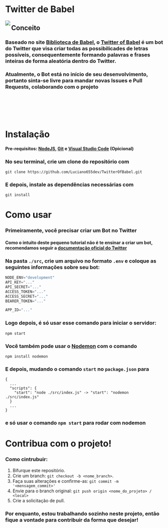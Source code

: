 # Twitter de Babel
<img align="left" src="https://user-images.githubusercontent.com/83819836/223575174-41d4acf4-9909-48df-882a-23bd830d4fde.png"></img>

## Conceito
### Baseado no site <a href="https://libraryofbabel.info">Biblioteca de Babel</a>, o <a href="https://twitter.com/BabelTw1tter">Twitter of Babel</a> é um bot do Twitter que visa criar todas as possibilicades de letras possíveis, consequentemente formando palavras e frases inteiras de forma aleatória dentro do Twitter.
### Atualmente, o Bot está no início de seu desenvolvimento, portanto sinta-se livre para mandar novas Issues e Pull Requests, colaborando com o projeto

</br>
</br>
</br>
</br>

# Instalação
#### Pre-requisitos: <a href="https://nodejs.org/en/">NodeJS</a>, <a href="https://git-scm.com">Git</a> e <a href="https://code.visualstudio.com">Visual Studio Code</a> (Opicional)
### No seu terminal, crie um clone do repositório com

```
git clone https://github.com/Luciano655dev/TwitterOfBabel.git
```

### E depois, instale as dependências necessárias com

```
git install
```

# Como usar
### Primeiramente, você precisar criar um **Bot no Twitter**
#### Como o intuito deste pequeno tutorial não é te ensinar a criar um bot, recomendamos seguir a <a href="https://developer.twitter.com/en/docs/platform-overview">documentação oficial do Twitter</a>
### Na pasta `./src`, crie um arquivo no formato `.env` e coloque as seguintes informações sobre seu bot:

```js
NODE_ENV="development"
API_KEY="..."
API_SECRET="..."
ACCESS_TOKEN="..."
ACCESS_SECRET="..."
BEARER_TOKEN="..."

APP_ID="..."
```

### Logo depois, é só usar esse comando para iniciar o servidor:
```
npm start
```

### Você também pode usar o <a href="https://www.npmjs.com/package/nodemon">Nodemon</a> com o comando
```
npm install nodemon
```
### E depois, mudando o comando `start` no `package.json` para
```
{
  ...
  "scripts": {
    "start": "node ./src/index.js" -> "start": "nodemon ./src/index.js"
  }
  ...
}
```
### e só usar o comando `npm start` para rodar com nodemon

# Contribua com o projeto!
### Como cintrubuir:
1. Bifurque este repositório.
2. Crie um branch: `git checkout -b <nome_branch>`.
3. Faça suas alterações e confirme-as: `git commit -m '<mensagem_commit>'`
4. Envie para o branch original: `git push origin <nome_do_projeto> / <local>`
5. Crie a solicitação de pull.

### Por enquanto, estou trabalhando sozinho neste projeto, então fique a vontade para contribuir da forma que desejar!

